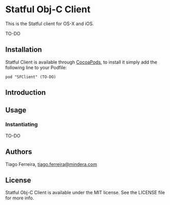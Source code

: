 # Statful Obj-C Client

This is the Statful client for OS-X and iOS.

TO-DO

## Installation

Statful Client is available through [CocoaPods](http://cocoapods.org), to install
it simply add the following line to your Podfile:

    pod "SFClient" (TO-DO)

## Introduction

## Usage

### Instantiating

TO-DO

## Authors

Tiago Ferreira, tiago.ferreira@mindera.com

## License

Statful Obj-C Client is available under the MIT license. See the LICENSE file for more info.
